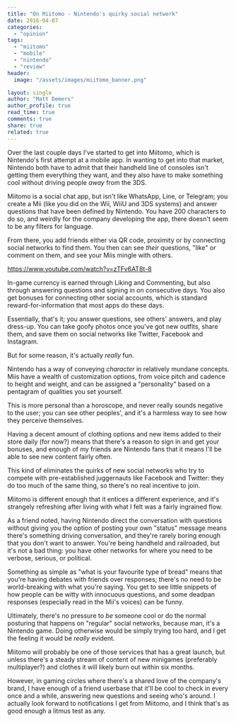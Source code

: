 ```yaml
---
title: "On Miitomo - Nintendo's quirky social network"
date: 2016-04-07
categories: 
  - "opinion"
tags: 
  - "miitomo"
  - "mobile"
  - "nintendo"
  - "review"
header:
  image: "/assets/images/miitomo_banner.png"

layout: single
author: "Matt Demers"
author_profile: true
read_time: true
comments: true
share: true
related: true
---
```


Over the last couple days I've started to get into Miitomo, which is Nintendo's first attempt at a mobile app. In wanting to get into that market, Nintendo both have to admit that their handheld line of consoles isn't getting them everything they want, and they also have to make something cool without driving people _away_ from the 3DS.

Miitomo is a social chat app, but isn't like WhatsApp, Line, or Telegram; you create a Mii (like you did on the Wii, WiiU and 3DS systems) and answer questions that have been defined by Nintendo. You have 200 characters to do so, and weirdly for the company developing the app, there doesn't seem to be any filters for language.

From there, you add friends either via QR code, proximity or by connecting social networks to find them. You then can see _their_ questions, "like" or comment on them, and see your Miis mingle with others.

https://www.youtube.com/watch?v=zTFv6AT8t-8

In-game currency is earned through Liking and Commenting, but also through answering questions and signing in on consecutive days. You also get bonuses for connecting other social accounts, which is standard reward-for-information that most apps do these days.

Essentially, that's it; you answer questions, see others' answers, and play dress-up. You can take goofy photos once you've got new outfits, share them, and save them on social networks like Twitter, Facebook and Instagram.

But for some reason, it's actually _really_ fun.

Nintendo has a way of conveying _character_ in relatively mundane concepts. Miis have a wealth of customization options, from voice pitch and cadence to height and weight, and can be assigned a "personality" based on a pentagram of qualities you set yourself.

This is more personal than a horoscope, and never really sounds negative to the user; you can see other peoples', and it's a harmless way to see how they perceive themselves.

Having a decent amount of clothing options and new items added to their store daily (for now?) means that there's a reason to sign in and get your bonuses, and enough of my friends are Nintendo fans that it means I'll be able to see new content fairly often.

This kind of eliminates the quirks of new social networks who try to compete with pre-established juggernauts like Facebook and Twitter: they do too much of the same thing, so there's no real incentive to join.

Miitomo is different enough that it entices a different experience, and it's strangely refreshing after living with what I felt was a fairly ingrained flow.

As a friend noted, having Nintendo direct the conversation with questions without giving you the option of posting your own "status" message means there's something driving conversation, and they're rarely boring enough that you don't want to answer. You're being handheld and railroaded, but it's not a bad thing: you have other networks for where you need to be verbose, serious, or political.

Something as simple as "what is your favourite type of bread" means that you're having debates with friends over responses; there's no need to be world-breaking with what you're saying. You get to see little snippets of how people can be witty with innocuous questions, and some deadpan responses (especially read in the Mii's voices) can be funny.

Ultimately, there's no pressure to _be_ someone cool or do the normal posturing that happens on "regular" social networks, because man, it's a Nintendo game. Doing otherwise would be simply trying too hard, and I get the feeling it would be _really_ evident.

Miitomo will probably be one of those services that has a great launch, but unless there's a steady stream of content of new minigames (preferably multiplayer?) and clothes it will likely burn out within six months.

However, in gaming circles where there's a shared love of the company's brand, I have enough of a friend userbase that it'll be cool to check in every once and a while, answering new questions and seeing who's around. I actually look forward to notifications I get from Miitomo, and I think that's as good enough a litmus test as any.
